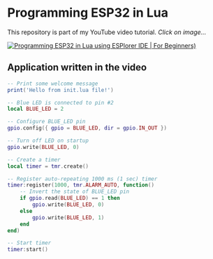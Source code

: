 # Programming ESP32 in Lua

This repository is part of my YouTube video tutorial.
_*Click on image...*_

[![Programming ESP32 in Lua using ESPlorer IDE | For Beginners)](https://img.youtube.com/vi/ICRAlUCPpwY/hqdefault.jpg)](https://www.youtube.com/watch?v=ICRAlUCPpwY)

## Application written in the video

```lua
-- Print some welcome message
print('Hello from init.lua file!')

-- Blue LED is connected to pin #2
local BLUE_LED = 2

-- Configure BLUE_LED pin
gpio.config({ gpio = BLUE_LED, dir = gpio.IN_OUT })

-- Turn off LED on startup
gpio.write(BLUE_LED, 0)

-- Create a timer
local timer = tmr.create()

-- Register auto-repeating 1000 ms (1 sec) timer
timer:register(1000, tmr.ALARM_AUTO, function()
    -- Invert the state of BLUE_LED pin
    if gpio.read(BLUE_LED) == 1 then
        gpio.write(BLUE_LED, 0)
    else
        gpio.write(BLUE_LED, 1)
    end
end)

-- Start timer
timer:start()
```
